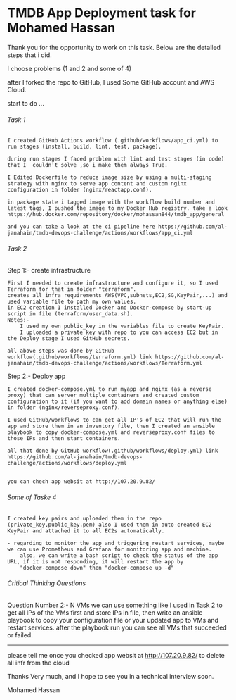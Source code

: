 # TMDB App Deployment task for Mohamed Hassan

Thank you for the opportunity to work on this task. Below are the detailed steps that i did.

I choose problems (1 and 2 and some of 4)

after I forked the repo to GitHub, I used Some GitHub account and AWS Cloud.

start to do ...

###### Task 1 ######

    I created GitHub Actions workflow (.github/workflows/app_ci.yml) to run stages (install, build, lint, test, package).

    during run stages I faced problem with lint and test stages (in code) that I  couldn't solve ,so i make them always True.

    I Edited Dockerfile to reduce image size by using a multi-staging strategy with nginx to serve app content and custom nginx configuration in folder (nginx/reactapp.conf).

    in package state i tagged image with the workflow build number and latest tags, I pushed the image to my Docker Hub registry. take a look https://hub.docker.com/repository/docker/mohassan844/tmdb_app/general

    and you can take a look at the ci pipeline here https://github.com/al-janahain/tmdb-devops-challenge/actions/workflows/app_ci.yml

###### Task 2 ######
Step 1:- create infrastructure

    First I needed to create infrastructure and configure it, so I used Terraform for that in folder "terraform".
    creates all infra requirements AWS(VPC,subnets,EC2,SG,KeyPair,...) and used variable file to path my own values.
    in EC2 creation I installed Docker and Docker-compose by start-up script in file (terraform/user_data.sh).
    Notes:-
        I used my own public_key in the variables file to create KeyPair.
        I uploaded a private key with repo to you can access EC2 but in the Deploy stage I used GitHub secrets.

    all above steps was done by GitHub workflow(.github/workflows/terraform.yml) link https://github.com/al-janahain/tmdb-devops-challenge/actions/workflows/Terraform.yml

Step 2:- Deploy app

    I created docker-compose.yml to run myapp and nginx (as a reverse proxy) that can server multiple containers and created custom configuration to it (if you want to add domain names or anything else) in folder (nginx/reverseproxy.conf).

    I used GitHub/workflows to can get all IP's of EC2 that will run the app and store them in an inventory file, then I created an ansible playbook to copy docker-compose.yml and reverseproxy.conf files to those IPs and then start containers.

    all that done by GitHub workflow(.github/workflows/deploy.yml) link https://github.com/al-janahain/tmdb-devops-challenge/actions/workflows/deploy.yml


    you can chech app websit at http://107.20.9.82/ 

###### Some of Taske 4 ######

    I created key pairs and uploaded them in the repo (private_key,public_key.pem) also I used them in auto-created EC2 KeyPair and attached it to all EC2s automatically.

    - regarding to monitor the app and triggering restart services, maybe we can use Prometheus and Grafana for monitoring app and machine.
        also, we can write a bash script to check the status of the app URL, if it is not responding, it will restart the app by 
        "docker-compose down" then "docker-compose up -d" 

###### Critical Thinking Questions ######
 
Question Number 2:- N VMs
    we can use something like I used in Task 2 to get all IPs of the VMs first and store IPs in file, then write an ansible playbook to copy your configuration file or your updated app to VMs and restart services.
    after the playbook run you can see all VMs that succeeded or failed.


-----------
please tell me once you checked app websit at http://107.20.9.82/ to delete all infr from the cloud

Thanks Very much, and I hope to see you in a technical interview soon.

Mohamed Hassan


